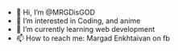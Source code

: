 - 👋 Hi, I’m @MRGDisGOD
- 👀 I’m interested in Coding, and anime
- 🌱 I’m currently learning web development
- 📫 How to reach me: Margad Enkhtaivan on fb

<!---
MRGDisGOD/MRGDisGOD is a ✨ special ✨ repository because its `README.md` (this file) appears on your GitHub profile.
You can click the Preview link to take a look at your changes.
--->
